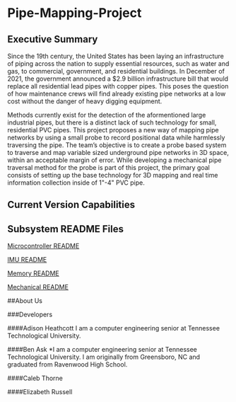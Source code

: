 # Pipe-Mapping-Project

## Executive Summary
Since the 19th century, the United States has been laying an infrastructure of piping across the nation to supply
essential resources, such as water and gas, to commercial, government, and residential buildings. In December of 2021,
the government announced a $2.9 billion infrastructure bill that would replace all residential lead pipes with copper pipes.
This poses the question of how maintenance crews will find already existing pipe networks at a low cost without the danger of heavy digging equipment.

Methods currently exist for the detection of the aformentioned large industrial
pipes, but there is a distinct lack of such technology for small, residential PVC
pipes. This project proposes a new way of mapping pipe networks by using a small probe to record positional data
while harmlessly traversing the pipe. The team’s objective is to create a probe based system to traverse and map variable sized underground pipe networks in 3D space, within an acceptable margin of error. While developing a mechanical pipe traversal method for the probe is part of this project, the primary goal consists of setting up the base technology for 3D mapping and real time information collection inside of 1"-4" PVC pipe.


## Current Version Capabilities














## Subsystem README Files

[Microcontroller README](projectDocumentation/microcontrollerSubsystem/README.md)

[IMU README](projectDocumentation/imuSubsystem/README.md)

[Memory README](projectDocumentation/memorySubsystem/README.md)

[Mechanical README](projectDocumentation/mechanicalSubsystem/README.md)

##About Us

###Developers

####Adison Heathcott
I am a computer engineering senior at Tennessee Technological University.

####Ben Ask
*I am a computer engineering senior at Tennessee Technological University. I am originally from Greensboro, NC and graduated from Ravenwood High School.


####Caleb Thorne

####Elizabeth Russell
